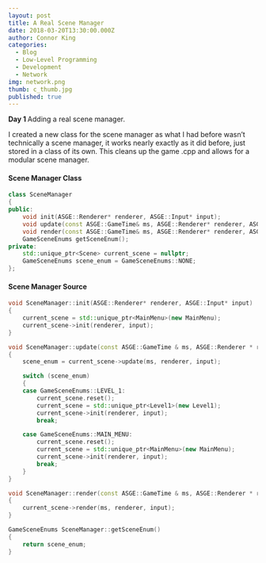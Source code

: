 ```yaml
---
layout: post
title: A Real Scene Manager
date: 2018-03-20T13:30:00.000Z
author: Connor King
categories:
  - Blog
  - Low-Level Programming
  - Development
  - Network
img: network.png
thumb: c_thumb.jpg
published: true
---
```


<b>Day 1 </b>Adding a real scene manager.<!--more-->

I created a new class for the scene manager as what I had before wasn’t technically a scene manager, it works nearly exactly as it did before, just stored in a class of its own. This cleans up the game .cpp and allows for a modular scene manager.

#### Scene Manager Class
```C++
class SceneManager
{
public:
	void init(ASGE::Renderer* renderer, ASGE::Input* input);
	void update(const ASGE::GameTime& ms, ASGE::Renderer* renderer, ASGE::Input* input);
	void render(const ASGE::GameTime& ms, ASGE::Renderer* renderer, ASGE::Input* input);
	GameSceneEnums getSceneEnum();
private:
	std::unique_ptr<Scene> current_scene = nullptr;
	GameSceneEnums scene_enum = GameSceneEnums::NONE;
};
```

#### Scene Manager Source
```C++
void SceneManager::init(ASGE::Renderer* renderer, ASGE::Input* input)
{
	current_scene = std::unique_ptr<MainMenu>(new MainMenu);
	current_scene->init(renderer, input);
}

void SceneManager::update(const ASGE::GameTime & ms, ASGE::Renderer * renderer, ASGE::Input* input)
{
	scene_enum = current_scene->update(ms, renderer, input);

	switch (scene_enum)
	{
	case GameSceneEnums::LEVEL_1:
		current_scene.reset();
		current_scene = std::unique_ptr<Level1>(new Level1);
		current_scene->init(renderer, input);
		break;

	case GameSceneEnums::MAIN_MENU:
		current_scene.reset();
		current_scene = std::unique_ptr<MainMenu>(new MainMenu);
		current_scene->init(renderer, input);
		break;
	}
}

void SceneManager::render(const ASGE::GameTime & ms, ASGE::Renderer * renderer, ASGE::Input* input)
{
	current_scene->render(ms, renderer, input);
}

GameSceneEnums SceneManager::getSceneEnum()
{
	return scene_enum;
}
```